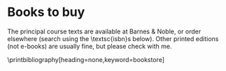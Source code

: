 # Books to buy

The principal course texts are available at Barnes \& Noble, or order elsewhere (search using the \textsc{isbn}s below). Other printed editions (not e-books) are usually fine, but please check with me.

\printbibliography[heading=none,keyword=bookstore]

